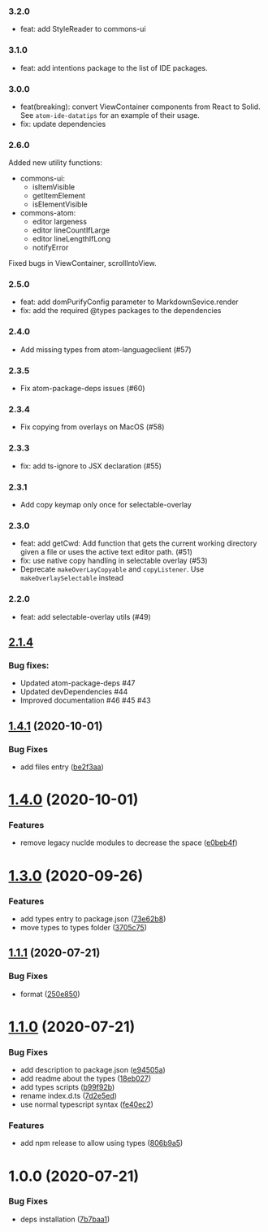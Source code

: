 ### 3.2.0

- feat: add StyleReader to commons-ui

### 3.1.0

- feat: add intentions package to the list of IDE packages.

### 3.0.0

- feat(breaking): convert ViewContainer components from React to Solid. See `atom-ide-datatips` for an example of their usage.
- fix: update dependencies

### 2.6.0

Added new utility functions:

- commons-ui:
  - isItemVisible
  - getItemElement
  - isElementVisible
- commons-atom:
  - editor largeness
  - editor lineCountIfLarge
  - editor lineLengthIfLong
  - notifyError

Fixed bugs in ViewContainer, scrollIntoView.

### 2.5.0

- feat: add domPurifyConfig parameter to MarkdownSevice.render
- fix: add the required @types packages to the dependencies

### 2.4.0

- Add missing types from atom-languageclient (#57)

### 2.3.5

- Fix atom-package-deps issues (#60)

### 2.3.4

- Fix copying from overlays on MacOS (#58)

### 2.3.3

- fix: add ts-ignore to JSX declaration (#55)

### 2.3.1

- Add copy keymap only once for selectable-overlay

### 2.3.0

- feat: add getCwd: Add function that gets the current working directory given a file or uses the active text editor path. (#51)
- fix: use native copy handling in selectable overlay (#53)
- Deprecate `makeOverLayCopyable` and `copyListener`. Use `makeOverlaySelectable` instead

### 2.2.0

- feat: add selectable-overlay utils (#49)

## [2.1.4](https://github.com/atom-ide-community/atom-ide-base/compare/v2.1.3...v2.1.4)

### Bug fixes:

- Updated atom-package-deps #47
- Updated devDependencies #44
- Improved documentation #46 #45 #43

## [1.4.1](https://github.com/atom-ide-community/atom-ide-base/compare/v1.4.0...v1.4.1) (2020-10-01)

### Bug Fixes

- add files entry ([be2f3aa](https://github.com/atom-ide-community/atom-ide-base/commit/be2f3aab65048b04b7ede83d7beefd4a777d6bc0))

# [1.4.0](https://github.com/atom-ide-community/atom-ide-base/compare/v1.3.0...v1.4.0) (2020-10-01)

### Features

- remove legacy nuclde modules to decrease the space ([e0beb4f](https://github.com/atom-ide-community/atom-ide-base/commit/e0beb4f842a08f49caf7542a71a1f3e30a5217bb))

# [1.3.0](https://github.com/atom-ide-community/atom-ide-base/compare/v1.2.1...v1.3.0) (2020-09-26)

### Features

- add types entry to package.json ([73e62b8](https://github.com/atom-ide-community/atom-ide-base/commit/73e62b800d230e5f1732566c78a41b606f011d4b))
- move types to types folder ([3705c75](https://github.com/atom-ide-community/atom-ide-base/commit/3705c75c3816a36abd08aada4adfc70c16e2098f))

## [1.1.1](https://github.com/atom-ide-community/atom-ide-base/compare/v1.1.0...v1.1.1) (2020-07-21)

### Bug Fixes

- format ([250e850](https://github.com/atom-ide-community/atom-ide-base/commit/250e85025e7ed05f67b0508fd5b8cf295124240e))

# [1.1.0](https://github.com/atom-ide-community/atom-ide-base/compare/v1.0.0...v1.1.0) (2020-07-21)

### Bug Fixes

- add description to package.json ([e94505a](https://github.com/atom-ide-community/atom-ide-base/commit/e94505a63658299103c931b3f83baa64c7a13cd6))
- add readme about the types ([18eb027](https://github.com/atom-ide-community/atom-ide-base/commit/18eb027b6eba2e0ceffba3f0ca27a259ac35f088))
- add types scripts ([b99f92b](https://github.com/atom-ide-community/atom-ide-base/commit/b99f92bb0f01557989bde9ccf07b52341c034f85))
- rename index.d.ts ([7d2e5ed](https://github.com/atom-ide-community/atom-ide-base/commit/7d2e5ed91b894dee3934f8eb6ba7bd64be17a662))
- use normal typescript syntax ([fe40ec2](https://github.com/atom-ide-community/atom-ide-base/commit/fe40ec2d6c0a193899bb5d5308ab45ceb8498295))

### Features

- add npm release to allow using types ([806b9a5](https://github.com/atom-ide-community/atom-ide-base/commit/806b9a51f6aa39dfb417afc5c34bcfb3c1dfb912))

# 1.0.0 (2020-07-21)

### Bug Fixes

- deps installation ([7b7baa1](https://github.com/atom-ide-community/atom-ide-base/commit/7b7baa1032a70b5e67da75dc820fe27c637ec92a))

